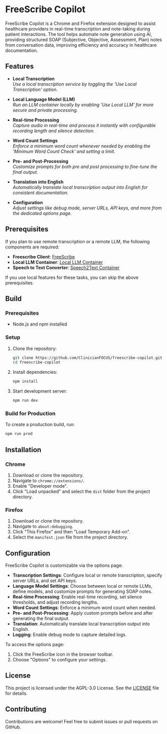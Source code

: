 # FreeScribe Copilot

FreeScribe Copilot is a Chrome and Firefox extension designed to assist healthcare providers in real-time transcription and note-taking during patient interactions. The tool helps automate note generation using AI, providing structured SOAP (Subjective, Objective, Assessment, Plan) notes from conversation data, improving efficiency and accuracy in healthcare documentation.

## Features

- **Local Transcription**  
  *Use a local transcription service by toggling the 'Use Local Transcription' option.*

- **Local Language Model (LLM)**  
  *Run an LLM container locally by enabling 'Use Local LLM' for more secure and private processing.*

- **Real-time Processing**  
  *Capture audio in real-time and process it instantly with configurable recording length and silence detection.*

- **Word Count Settings**  
  *Enforce a minimum word count whenever needed by enabling the 'Minimum Word Count Check' and setting a limit.*

- **Pre- and Post-Processing**  
  *Customize prompts for both pre and post processing to fine-tune the final output.*

- **Translation into English**  
  *Automatically translate local transcription output into English for consistent documentation.*

- **Configuration**  
  *Adjust settings like debug mode, server URLs, API keys, and more from the dedicated options page.*


## Prerequisites

If you plan to use remote transcription or a remote LLM, the following components are required:

- **Freescribe Client**: [FreeScribe](https://github.com/ClinicianFOCUS/FreeScribe)
- **Local LLM Container**: [Local LLM Container](https://github.com/ClinicianFOCUS/local-llm-container)
- **Speech to Text Converter**: [Speech2Text Container](https://github.com/ClinicianFOCUS/speech2text-container)

If you use local features for these tasks, you can skip the above prerequisites.

## Build

### Prerequisites

- Node.js and npm installed

### Setup

1. Clone the repository:
   ```bash
   git clone https://github.com/ClinicianFOCUS/freescribe-copilot.git
   cd freescribe-copilot
   ```

2. Install dependencies:

   ```bash
   npm install
   ```

3. Start development server:
   ```bash
   npm run dev
   ```

### Build for Production

To create a production build, run:

```bash
npm run prod
```

## Installation

### Chrome

1. Download or clone the repository.
2. Navigate to `chrome://extensions/`.
3. Enable "Developer mode".
4. Click "Load unpacked" and select the `dist` folder from the project directory.

### Firefox

1. Download or clone the repository.
2. Navigate to `about:debugging`.
3. Click "This Firefox" and then "Load Temporary Add-on".
4. Select the `manifest.json` file from the project directory.

## Configuration

FreeScribe Copilot is customizable via the options page:

- **Transcription Settings**: Configure local or remote transcription, specify server URLs, and set API keys.
- **Language Model Settings**: Choose between local or remote LLMs, define models, and customize prompts for generating SOAP notes.
- **Real-time Processing**: Enable real-time recording, set silence thresholds, and adjust recording lengths.
- **Word Count Settings**: Enforce a minimum word count when needed.
- **Pre- and Post-Processing**: Apply custom prompts before and after generating the final output.
- **Translation**: Automatically translate local transcription output into English.
- **Logging**: Enable debug mode to capture detailed logs.

To access the options page:

1. Click the FreeScribe icon in the browser toolbar.
2. Choose "Options" to configure your settings.

## License

This project is licensed under the AGPL-3.0 License. See the [LICENSE](LICENSE) file for details.

## Contributing

Contributions are welcome! Feel free to submit issues or pull requests on GitHub.
